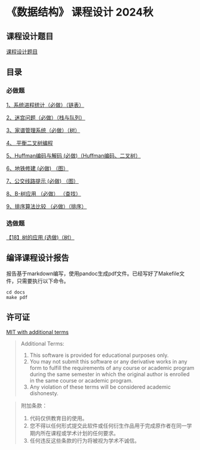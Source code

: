 # 《数据结构》 课程设计 2024秋



## 课程设计题目

[课程设计题目](./problems.md)

## 目录

### 必做题

[1、系统进程统计（必做）（链表）](./procs/)

[2、迷宫问题（必做）（栈与队列）](./maze/)

[3、家谱管理系统（必做）（树）](./family/)

[4、 平衡二叉树编程](./avl_tree/)

[5、Huffman编码与解码 (必做)（Huffman编码、二叉树）](./huffman/)

[6、地铁修建 (必做) （图）](./subway/)

[7、公交线路提示 (必做) （图）](./bus/)

[8、B-树应用 （必做） （查找）](./b_tree/)

[9、排序算法比较 （必做）（排序）](./sort/)

### 选做题

[【18】树的应用 (选做)（树）](./json_parser/)


## 编译课程设计报告

报告基于markdown编写，使用pandoc生成pdf文件。已经写好了Makefile文件，只需要执行以下命令。

```shell
cd docs
make pdf
```

## 许可证

[MIT with additional terms](./LICENSE)

> Additional Terms:
> 1. This software is provided for educational purposes only.
> 2. You may not submit this software or any derivative works in any form to 
>    fulfill the requirements of any course or academic program during the same 
>    semester in which the original author is enrolled in the same course or 
>    academic program.
> 3. Any violation of these terms will be considered academic dishonesty.

> 附加条款：
> 1. 代码仅供教育目的使用。
> 2. 您不得以任何形式提交此软件或任何衍生作品用于完成原作者在同一学期内所在课程或学术计划的任何要求。
> 3. 任何违反这些条款的行为将被视为学术不诚信。

